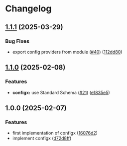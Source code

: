 # Changelog

## [1.1.1](https://github.com/abinnovision/nestjs-commons/compare/nestjs-configx-v1.1.0...nestjs-configx-v1.1.1) (2025-03-29)


### Bug Fixes

* export config providers from module ([#40](https://github.com/abinnovision/nestjs-commons/issues/40)) ([112dd80](https://github.com/abinnovision/nestjs-commons/commit/112dd800fd0ca1fc67b9df7fbbc81f3ae66232e8))

## [1.1.0](https://github.com/abinnovision/nestjs-commons/compare/nestjs-configx-v1.0.0...nestjs-configx-v1.1.0) (2025-02-08)


### Features

* **configx:** use Standard Schema ([#21](https://github.com/abinnovision/nestjs-commons/issues/21)) ([e1835e5](https://github.com/abinnovision/nestjs-commons/commit/e1835e597b5fde5e7d3d292ba100af5cb2d91f37))

## 1.0.0 (2025-02-07)


### Features

* first implementation of configx ([16076d2](https://github.com/abinnovision/nestjs-commons/commit/16076d2d8d7d583c4ebd50b7ab9266e284c4997f))
* implement configx ([d72d8ff](https://github.com/abinnovision/nestjs-commons/commit/d72d8fffcd288217e96145f30df636e4875c06a1))

